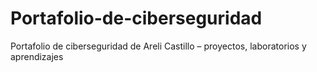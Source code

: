 # Portafolio-de-ciberseguridad
Portafolio de ciberseguridad de Areli Castillo – proyectos, laboratorios y aprendizajes
